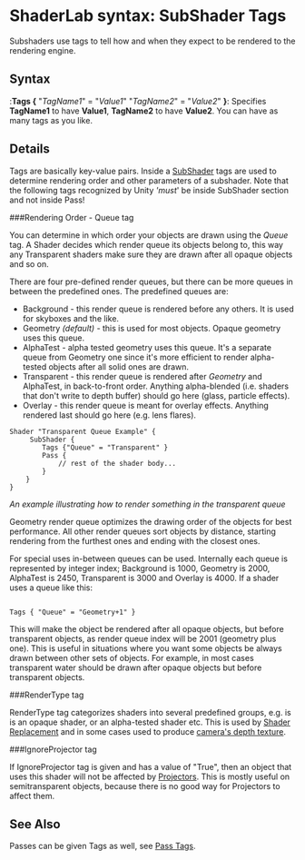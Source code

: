 ShaderLab syntax: SubShader Tags
================================


Subshaders use tags to tell how and when they expect to be rendered to the rendering engine.

Syntax
------

:__Tags {__ "_TagName1_" = "_Value1_" "_TagName2_" = "_Value2_" __}__: Specifies __TagName1__ to have __Value1__, __TagName2__ to have __Value2__. You can have as many tags as you like.

Details
-------

Tags are basically key-value pairs. Inside a [SubShader](SL-SubShader.md) tags are used to determine rendering order and other parameters of a subshader. Note that the following tags recognized by Unity _'must_' be inside SubShader section and not inside Pass!

###Rendering Order - Queue tag

You can determine in which order your objects are drawn using the _Queue_ tag. A Shader decides which render queue its objects belong to, this way any Transparent shaders make sure they are drawn after all opaque objects and so on.

There are four pre-defined render queues, but there can be more queues in between the predefined ones. The predefined queues are:
* <span class=component>Background</span> - this render queue is rendered before any others. It is used for skyboxes and the like.
* <span class=component>Geometry</span> _(default)_ - this is used for most objects. Opaque geometry uses this queue.
* <span class=component>AlphaTest</span> - alpha tested geometry uses this queue. It's a separate queue from <span class=component>Geometry</span> one since it's more efficient to render alpha-tested objects after all solid ones are drawn.
* <span class=component>Transparent</span> - this render queue is rendered after _Geometry_ and <span class=component>AlphaTest</span>, in back-to-front order. Anything alpha-blended (i.e. shaders that don't write to depth buffer) should go here (glass, particle effects).
* <span class=component>Overlay</span> - this render queue is meant for overlay effects. Anything rendered last should go here (e.g. lens flares).

````
Shader "Transparent Queue Example" {
     SubShader {
        Tags {"Queue" = "Transparent" }
        Pass {
            // rest of the shader body...
        }
    }
} 
````
_An example illustrating how to render something in the transparent queue_

<span class=component>Geometry</span> render queue optimizes the drawing order of the objects for best performance. All other render queues sort objects by distance, starting rendering from the furthest ones and ending with the closest ones.

For special uses in-between queues can be used. Internally each queue is represented by integer index; <span class=component>Background</span> is 1000, <span class=component>Geometry</span> is 2000, <span class=component>AlphaTest</span> is 2450, <span class=component>Transparent</span> is 3000 and <span class=component>Overlay</span> is 4000. If a shader uses a queue like this:
````

Tags { "Queue" = "Geometry+1" }

````
This will make the object be rendered after all opaque objects, but before transparent objects, as render queue index will be 2001 (geometry plus one). This is useful in situations where you want some objects be always drawn between other sets of objects. For example, in most cases transparent water should be drawn after opaque objects but before transparent objects.



###RenderType tag

<span class=component>RenderType</span> tag categorizes shaders into several predefined groups, e.g. is is an opaque shader, or an alpha-tested shader etc. This is used by [Shader Replacement](SL-ShaderReplacement.md) and in some cases used to produce [camera's depth texture](SL-CameraDepthTexture.md).



###IgnoreProjector tag

If <span class=component>IgnoreProjector</span> tag is given and has a value of "True", then an object that uses this shader will not be affected by [Projectors](class-Projector.md). This is mostly useful on semitransparent objects, because there is no good way for Projectors to affect them.


See Also
--------


Passes can be given Tags as well, see [Pass Tags](SL-PassTags.md).

